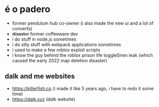 # é o padero
+ former pendulum hub co-owner (i also made the new ui and a lot of converts)
+ ~~disaster~~ former coffeeware dev
+ i do stuff in node.js sometimes
+ i do silly stuff with webpack applications sometimes
+ i used to make a few roblox exploit scripts
+ i know the guy behind the roblox prison life toggleSiren leak (which caused the early 2022 map deletion disaster)


## dalk and me websites
- https://killerfish.co (i made it like 5 years ago, i have to redo it some time)
- https://dalk.xyz (dalk website)